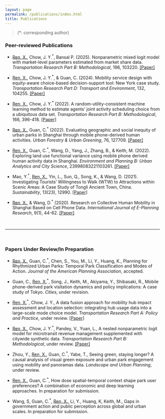 ```yaml
---
layout: page
permalink: /publications/index.html
title: Publications
---
```


> (*: corresponding author)

### Peer-reviewed Publications

- <u>Ren, X.</u>, Chow, J. Y.<sup>&#42;</sup>, Bansal P. (2025). Nonparametric mixed logit model with market-level parameters estimated from market share data. *Transportation Research Part B: Methodological*, 196, 103220. [[Paper]](https://doi.org/10.1016/j.trb.2025.103220)

- <u>Ren, X.</u>, Chow, J. Y.<sup>*</sup>, & Guan, C. (2024). Mobility service design with equity-aware choice-based decision-support tool: New York case study. *Transportation Research Part D: Transport and Environment*, 132, 104255. [[Paper]](https://doi.org/10.1016/j.trd.2024.104255)

- <u>Ren, X.</u>, Chow, J. Y.<sup>*</sup> (2022). A random-utility-consistent machine learning method to estimate agents’ joint activity scheduling choice from a ubiquitous data set. *Transportation Research Part B: Methodological*, 166, 396-418. [[Paper]](https://doi.org/10.1016/j.trb.2022.11.005)

- <u>Ren, X.</u>, Guan, C.<sup>*</sup> (2022). Evaluating geographic and social inequity of urban parks in Shanghai through mobile phone-derived human activities. *Urban Forestry & Urban Greening*, 76, 127709. [[Paper]](https://doi.org/10.1016/j.ufug.2022.127709)

- <u>Ren, X.</u>, Guan, C.<sup>*</sup>, Wang, D., Yang, J., Zhang, B., & Keith, M. (2022). Exploring land use functional variance using mobile phone derived human activity data in Shanghai. *Environment and Planning B: Urban Analytics and City Science*, 23998083221103261. [[Paper]](https://doi-org.proxy.library.nyu.edu/10.1177/23998083221103261)

- Mao, Y.<sup>*</sup>, <u>Ren, X.</u>, Yin, L., Sun, Q., Song, K., & Wang, D. (2021). Investigating Tourists’ Willingness to Walk (WTW) to Attractions within Scenic Areas: A Case Study of Tongli Ancient Town, China. *Sustainability*, 13(23), 12990. [[Paper]](https://doi.org/10.3390/su132312990)

- <u>Ren, X.</u>, & Wang, D.<sup>*</sup> (2020). Research on Collective Human Mobility in Shanghai Based on Cell Phone Data. *International Journal of E-Planning Research*, 9(1), 44-62. [[Paper]](https://doi.org/10.4018/IJEPR.2020010103)

<br>

---

<br>

### Papers Under Review/In Preparation

- <u>Ren, X.</u>, Guan, C.<sup>*</sup>, Chen, S., You, M., Li, Y., Huang, K., Planning for Rhythmized Urban Parks: Temporal Park Classification and Modes of Action. *Journal of the American Planning Association*, accepted.

- Guan, C., <u>Ren, X.</u><sup>*</sup>, Song, J., Keith, M., Akiyama, Y., Shibasaki, R., Mobile phone-derived park visitation dynamics and policy implications: A case study of Tokyo. *Cities*, under revision.

- <u>Ren, X.</u><sup>*</sup>, Chow, J. Y., A data fusion approach for mobility hub impact assessment and location selection: integrating hub usage data into a large-scale mode choice model. *Transportation Research Part A: Policy and Practice*, under review. [[Paper]](https://doi.org/10.48550/arXiv.2408.12577)

- <u>Ren, X.</u>, Chow, J. Y.<sup>*</sup>, Pandey, V., Yuan, L., A nested nonparametric logit model for microtransit revenue management supplemented with citywide synthetic data. *Transportation Research Part B: Methodological*, under review. [[Paper]](https://doi.org/10.48550/arXiv.2408.12577)

- Zhou, Y., <u>Ren, X.</u>, Guan, C.<sup>*</sup>, Yabe, T., Seeing green, staying longer? A causal analysis of visual green exposure and urban park engagement using mobility and panoramas data. *Landscape and Urban Planning*, under review.

-	<u>Ren, X.</u>, Guan, C.<sup>*</sup>, How dose spatial-temporal context shape park user preferences? A combination of economic and deep learning approaches. In preparation for submission.

-	Wang, S, Guan, C.<sup>*</sup>, <u>Ren, X.</u>, Li, Y., Huang, K, Keith, M., Gaps in government action and public perception across global and urban scales. In preparation for submission.


